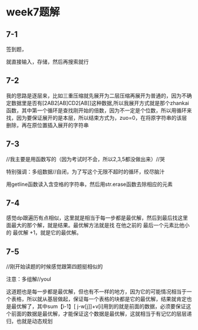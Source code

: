 # week7题解

## 7-1

签到题，

就直接输入，存储，然后再搜索就行

## 7-2

我的思路是逐层来，比如三重压缩就先展开为二层压缩再展开为普通的，因为不确定数据里是否有[2AB2[AB]CD2[AB]]这种数据,所以我展开方式就是那个zhankai函数，其中第一个循环是查找刚开始的倍数，因为不一定是个位数，所以用循环来找，因为要保证展开的是本层，所以结束方式为，zuo=0，在将原字符串的该层删除，再在原位置插入展开的字符串

## 7-3

//我主要是用函数写的（因为考试时不会，所以2,3,5都没做出来）//哭

特别强调：多组数据//自闭，为了写这个无限不超时的循环，绞尽脑汁

用getline函数读入含空格的字符串，然后用str.erase函数去除相应的元素

## 7-4

感觉dp跟遍历有点相似，这里就是相当于每一步都是最优解，然后到最后找这里面最大的那个解，就是结果。最优解方法就是找  在他之前的   最后一个元素比他小的  最优解  +1，就是它的最优解。

## 7-5

//刚开始读题的时候感觉跟第四题挺相似的

注意：多组解//youl

这道题也是每一步都是最优解，但也有不一样的地方，因为它的可能情况相当于一个表格，所以就从基层做起，保证每一个表格的块都是它的最优解，结果就肯定也是最优解了，其中sum【i-1】[ j-w[j]]+v[i]用到的就是前面的数据，必须要保证这个前面的数据是最优解，才能保证这个数据是最优解，这就相当于有记忆的层层递归，也就是动态规划